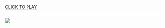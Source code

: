 
<a href="https://premium76.site?title=unblocked_ipad_games&ref=13M">CLICK TO PLAY</a></h3>
<hr>

<a href="https://premium76.site?title=unblocked_ipad_games&ref=13M"><img src="https://clearcache.store/games.png"></a>



